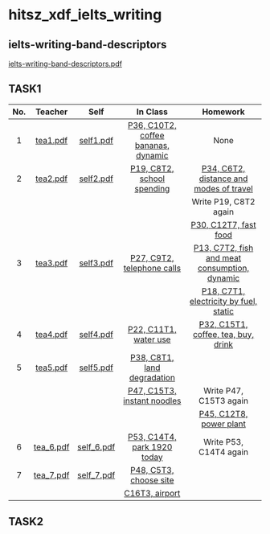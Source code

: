 # hitsz_xdf_ielts_writing

## ielts-writing-band-descriptors

[ielts-writing-band-descriptors.pdf](note_teacher/ielts-writing-band-descriptors.pdf)

## TASK1

| No.  |                 Teacher                 |                Self                |                           In Class                           |                           Homework                           |
| :--: | :-------------------------------------: | :--------------------------------: | :----------------------------------------------------------: | :----------------------------------------------------------: |
|  1   | [tea1.pdf](note_teacher/teacher_1.pdf)  | [self1.pdf](note_self/self_1.pdf)  | [P36, C10T2, coffee bananas, dynamic](TASK1/C10T2_coffee_bananas.md) |                             None                             |
|  2   | [tea2.pdf](note_teacher/teacher_2.pdf)  | [self2.pdf](note_self/self_2.pdf)  | [P19, C8T2, school spending](TASK1/C8T2_school_spending.md)  | [P34, C6T2, distance and modes of travel](TASK1/C6T2_distance_and_modes_of_travel.md) |
|      |                                         |                                    |                                                              |                    Write P19, C8T2 again                     |
|      |                                         |                                    |                                                              |      [P30, C12T7, fast food](TASK1/C12T7_fast_food.md)       |
|  3   | [tea3.pdf](note_teacher/teacher_3.pdf)  | [self3.pdf](note_self/self_3.pdf)  | [P27, C9T2, telephone calls](TASK1/C9T2_telephone_calls.md)  | [P13, C7T2, fish and meat consumption, dynamic](TASK1/C7T2_fish_and_meat_consumption.md) |
|      |                                         |                                    |                                                              | [P18, C7T1, electricity by fuel, static](TASK1/C7T1_electricity_by_fuel.md) |
|  4   | [tea4.pdf](note_teacher/teacher_4.pdf)  | [self4.pdf](note_self/self_4.pdf)  |      [P22, C11T1, water use](TASK1/C11T1_water_use.md)       | [P32, C15T1, coffee, tea, buy, drink](TASK1/C15T1_coffee_tea_buy_drink.md) |
|  5   | [tea5.pdf](note_teacher/teacher_5.pdf)  | [self5.pdf](note_self/self_5.pdf)  | [P38, C8T1, land degradation](TASK1/C8T1_land_degradation.md) |                                                              |
|      |                                         |                                    | [P47, C15T3, instant noodles](TASK1/C15T3_instant_noodles.md) |                    Write P47, C15T3 again                    |
|      |                                         |                                    |                                                              |    [P45, C12T8, power plant](TASK1/C12T8_power_plant.md)     |
|  6   | [tea_6.pdf](note_teacher/teacher_6.pdf) | [self_6.pdf](note_self/self_6.pdf) | [P53, C14T4, park 1920 today](TASK1/C14T4_park_1920_today.md) |                    Write P53, C14T4 again                    |
|  7   | [tea_7.pdf](note_teacher/teacher_7.pdf) | [self_7.pdf](note_self/self_7.pdf) |     [P48, C5T3, choose site](TASK1/C5T3_choose_site.md)      |                                                              |
|      |                                         |                                    |           [C16T3, airport](TASK1/C16T3_airport.md)           |                                                              |

## TASK2

